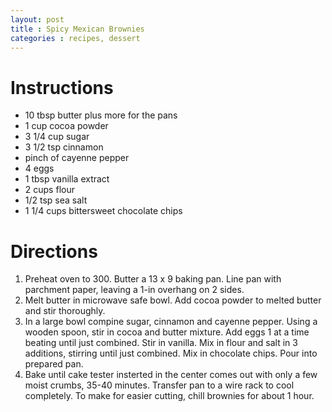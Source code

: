 ```yaml
---
layout: post
title : Spicy Mexican Brownies
categories : recipes, dessert
---
```


# Instructions

* 10 tbsp butter plus more for the pans
* 1 cup cocoa powder
* 3 1/4 cup sugar
* 3 1/2 tsp cinnamon
* pinch of cayenne pepper
* 4 eggs
* 1 tbsp vanilla extract
* 2 cups flour
* 1/2 tsp sea salt
* 1 1/4 cups bittersweet chocolate chips

# Directions

1. Preheat oven to 300. Butter a 13 x 9 baking pan. Line pan with parchment paper, leaving a 1-in overhang on 2 sides.
2. Melt butter in microwave safe bowl. Add cocoa powder to melted butter and stir thoroughly.
3. In a large bowl compine sugar, cinnamon and cayenne pepper. Using a wooden spoon, stir in cocoa and butter mixture. Add eggs 1 at a time beating until just combined. Stir in vanilla. Mix in flour and salt in 3 additions, stirring until just combined. Mix in chocolate chips. Pour into prepared pan.
4. Bake until cake tester insterted in the center comes out with only a few moist crumbs, 35-40 minutes. Transfer pan to a wire rack to cool completely. To make for easier cutting, chill brownies for about 1 hour.
